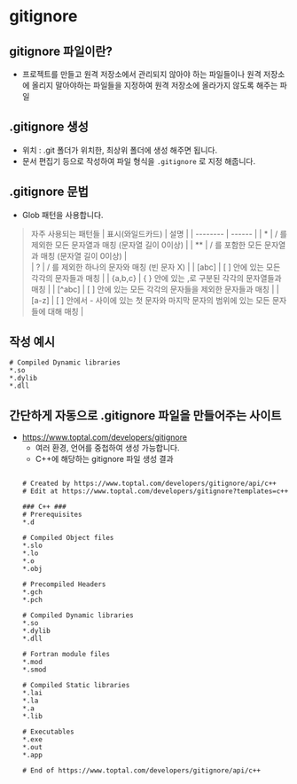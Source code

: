 # gitignore

## gitignore 파일이란?
- 프로젝트를 만들고 원격 저장소에서 관리되지 않아야 하는 파일들이나 원격 저장소에 올리지 말아야하는 파일들을 지정하여 원격 저장소에 올라가지 않도록 해주는 파일

## .gitignore 생성
- 위치 : .git 폴더가 위치한, 최상위 폴더에 생성 해주면 됩니다.
- 문서 편집기 등으로 작성하여 파일 형식을 `.gitignore` 로 지정 해줍니다.

## .gitignore 문법
- Glob 패턴을 사용합니다.
> 자주 사용되는 패턴들
>| 표시(와일드카드) | 설명      |
>| -------- | ------ | 
>| * | / 를 제외한 모든 문자열과 매칭 (문자열 길이 0이상)  |
>| ** | / 를 포함한 모든 문자열과 매칭 (문자열 길이 0이상) |    
>| ? | / 를 제외한 하나의 문자와 매칭 (빈 문자 X) |
>| [abc] | [ ] 안에 있는 모든 각각의 문자들과 매칭 |
>| {a,b,c} | { } 안에 있는 ,로 구분된 각각의 문자열들과 매칭 |
>| [^abc] | [ ] 안에 있는 모든 각각의 문자들을 제외한 문자들과 매칭 |
>| [a-z] | [ ] 안에서 - 사이에 있는 첫 문자와 마지막 문자의 범위에 있는 모든 문자들에 대해 매칭 |

## 작성 예시
```
# Compiled Dynamic libraries
*.so
*.dylib
*.dll
```

## 간단하게 자동으로 .gitignore 파일을 만들어주는 사이트
- https://www.toptal.com/developers/gitignore 
    - 여러 환경, 언어를 중첩하여 생성 가능합니다. 
    - C++에 해당하는 gitignore 파일 생성 결과
    ```
    
    # Created by https://www.toptal.com/developers/gitignore/api/c++
    # Edit at https://www.toptal.com/developers/gitignore?templates=c++

    ### C++ ###
    # Prerequisites
    *.d

    # Compiled Object files
    *.slo
    *.lo
    *.o
    *.obj

    # Precompiled Headers
    *.gch
    *.pch

    # Compiled Dynamic libraries
    *.so
    *.dylib
    *.dll

    # Fortran module files
    *.mod
    *.smod

    # Compiled Static libraries
    *.lai
    *.la
    *.a
    *.lib

    # Executables
    *.exe
    *.out
    *.app

    # End of https://www.toptal.com/developers/gitignore/api/c++
    ```